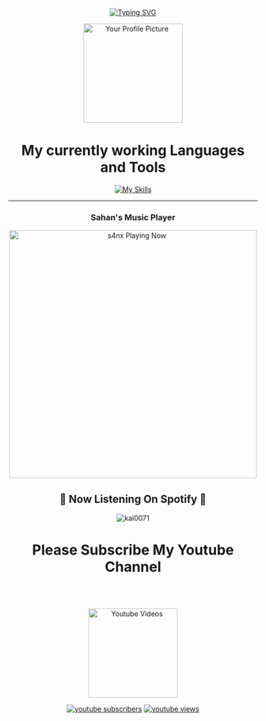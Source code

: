 <div align="center">
<a href="https://git.io/typing-svg"><img src="https://readme-typing-svg.demolab.com?font=Rubik+Dirt&size=65&pause=1000&color=F72C3F&background=FF20A500&center=true&vCenter=true&width=1000&height=150&lines=My+Name+is+Sahan;New+Beginning+Developer;Please+Support+Me;Please+Contact+Me" alt="Typing SVG" /></a>   
</p> 
<div align="center">
  <img src="https://textpro.me/images/user_image/2023/11/654f06d54d487.jpg" alt="Your Profile Picture" width="200" height="200">

  <br>

# My currently working Languages and Tools 
[![My Skills](https://skillicons.dev/icons?i=actix,bash,git,github,gitlab,heroku,html,js,ai,zig,wordpress,webpack,visualstudio,vercel,mongodb,nodejs,openstack,postgres,php,powershell,py,react,raspberrypi,perl,azure,react,vue,nuxtjs,ocaml,flutter&perline=15)](https://github.com/maduwa2006)

---
<h3>Sahan's Music Player</h3>

<img src="https://readme-spotify-status-rho.vercel.app/api/run-spotify-status.py" alt="s4nx Playing Now" width="500" />
   </p>
<h2 align="center"> 💫 Now Listening On Spotify 💫
</h2>
<p align="center"> <img src="https://kai-spotify.vercel.app/api/spotify" alt="kai0071" /> </p>

# Please Subscribe My Youtube Channel
  
 <br><br> 
<p align="center">
  <a href="https://youtube.com/channel/UCDB6GZMdSfsmPN9gqxxqnMQ"><img title="Youtube Videos" src="https://github.com/Alien-alfa/Alien-alfa/blob/beta/MD-Images/yt.png?raw=true" width="180"/></a></div>
  
<p align="center">
  <a href="https://youtube.com/channel/UCDB6GZMdSfsmPN9gqxxqnMQ?sub_confirmation=1">
      <img alt="youtube subscribers" title="Subscribe to my YouTube channel" src="https://freshidea.com/jonah/youtube-api/subscribers-badge.php?label=Subscribers&style=for-the-badge&color=red&labelColor=ce4630"/></a> 
    <a href="https://youtube.com/channel/UCDB6GZMdSfsmPN9gqxxqnMQ">
      <img alt="youtube views" title="YouTube views" src="https://freshidea.com/jonah/youtube-api/view-count-badge.php?label=View+Count&style=for-the-badge&color=blue&labelColor=0b689d"/></a>
  </p>
</p>
<!---

--- 
  
[![](https://github.com/saadeghi/saadeghi/blob/master/dino.gif)](#)
 
---
<p align="center">
  <a href="https://github.com/maduwa2006"> <img  alt="maduwa2006's GitHub Stats" src="https://awesome-github-stats.azurewebsites.net/user-stats/maduwa2006?cardType=github&theme=github-dark&preferLogin=true" />  </a>

  <br>

## 🔧 Options

|  Parameter   |                                   Details                                   |  Type   |               Example               |
| :----------: | :-------------------------------------------------------------------------: | :-----: | :---------------------------------: |
|   `lines`    |       Text to display with lines separated by `;` and `+` for spaces        | string  | `First+line;Second+line;Third+line` |
|   `height`   |             Height of the output SVG in pixels (default: `50`)              | integer |         Any positive number         |
|   `width`    |             Width of the output SVG in pixels (default: `400`)              | integer |         Any positive number         |
|    `size`    |                     Font size in pixels (default: `20`)                     | integer |         Any positive number         |
|    `font`    |                     Font family (default: `monospace`)                      | string  |     Any font from Google Fonts      |
|   `color`    |                    Color of the text (default: `36BCF7`)                    | string  |  Hex code without # (eg. `F724A9`)  |
| `background` |             Background color of the text (default: `00000000`)              | string  |  Hex code without # (eg. `FEFF4C`)  |
|   `center`   |    `true` to center text or `false` for left aligned (default: `false`)     | boolean |          `true` or `false`          |
|  `vCenter`   |  `true` to center vertically or `false`(default) to align above the center  | boolean |          `true` or `false`          |
| `multiline`  |  `true` to wrap lines or `false` to retype on one line (default: `false`)   | boolean |          `true` or `false`          |
|  `duration`  | Duration of the printing of a single line in milliseconds (default: `5000`) | integer |         Any positive number         |
|   `pause`    |     Duration of the pause between lines in milliseconds (default: `0`)      | integer |       Any non-negative number       |
|   `repeat`   |  `true` to loop around to the first line after the last (default: `true`)   | boolean |          `true` or `false`          |
| `separator`  |     Separator used between lines in the lines parameter (default: `;`)      | string  |        `;`, `;;`, `/`, etc.         |





maduwa2006/maduwa2006 is a ✨ special ✨ repository because its `README.md` (this file) appears on your GitHub profile.
You can click the Preview link to take a look at your changes.
--->
